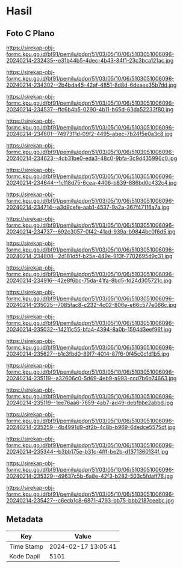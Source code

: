 # Hasil

## Foto C Plano

https://sirekap-obj-formc.kpu.go.id/bf91/pemilu/pdpr/51/03/05/10/06/5103051006096-20240214-232435--e31b44b5-4dec-4b43-84f1-23c3bca121ac.jpg

https://sirekap-obj-formc.kpu.go.id/bf91/pemilu/pdpr/51/03/05/10/06/5103051006096-20240214-234302--2b4bda45-42af-4851-8d8d-6deaee35b7dd.jpg

https://sirekap-obj-formc.kpu.go.id/bf91/pemilu/pdpr/51/03/05/10/06/5103051006096-20240214-234537--ffc6b4b5-0290-4b11-b65d-63da52233f80.jpg

https://sirekap-obj-formc.kpu.go.id/bf91/pemilu/pdpr/51/03/05/10/06/5103051006096-20240214-234601--7497311d-09f2-4495-abec-7b24f5e0a3c8.jpg

https://sirekap-obj-formc.kpu.go.id/bf91/pemilu/pdpr/51/03/05/10/06/5103051006096-20240214-234623--4cb31be0-eda3-48c0-9bfa-3c9d435996c0.jpg

https://sirekap-obj-formc.kpu.go.id/bf91/pemilu/pdpr/51/03/05/10/06/5103051006096-20240214-234644--1c118d75-6cea-4406-b839-886bd0c432c4.jpg

https://sirekap-obj-formc.kpu.go.id/bf91/pemilu/pdpr/51/03/05/10/06/5103051006096-20240214-234714--a3d9cefe-aab1-4537-9a2a-367f47116a7a.jpg

https://sirekap-obj-formc.kpu.go.id/bf91/pemilu/pdpr/51/03/05/10/06/5103051006096-20240214-234737--692c3057-0f42-41ad-939a-b9844bc0f6d5.jpg

https://sirekap-obj-formc.kpu.go.id/bf91/pemilu/pdpr/51/03/05/10/06/5103051006096-20240214-234808--2d181d5f-b25e-449e-913f-7702695d9c31.jpg

https://sirekap-obj-formc.kpu.go.id/bf91/pemilu/pdpr/51/03/05/10/06/5103051006096-20240214-234916--42e8f6bc-75da-41fa-8bd5-fd24d305721c.jpg

https://sirekap-obj-formc.kpu.go.id/bf91/pemilu/pdpr/51/03/05/10/06/5103051006096-20240214-235025--7085fac8-c232-4c02-806e-e66c577e066c.jpg

https://sirekap-obj-formc.kpu.go.id/bf91/pemilu/pdpr/51/03/05/10/06/5103051006096-20240214-235032--14211c55-bfa4-4394-8a0b-1594d3eef96f.jpg

https://sirekap-obj-formc.kpu.go.id/bf91/pemilu/pdpr/51/03/05/10/06/5103051006096-20240214-235627--b1c3fbd0-89f7-4014-87f6-0f45c0c1d1b5.jpg

https://sirekap-obj-formc.kpu.go.id/bf91/pemilu/pdpr/51/03/05/10/06/5103051006096-20240214-235119--a32606c0-5d69-4eb9-a993-ccd7b6b74663.jpg

https://sirekap-obj-formc.kpu.go.id/bf91/pemilu/pdpr/51/03/05/10/06/5103051006096-20240214-235119--1ee76aa6-7659-4ab7-ad49-debfbbe2abbd.jpg

https://sirekap-obj-formc.kpu.go.id/bf91/pemilu/pdpr/51/03/05/10/06/5103051006096-20240214-235259--4b4991d9-df2b-4c8b-b969-6dedce5575df.jpg

https://sirekap-obj-formc.kpu.go.id/bf91/pemilu/pdpr/51/03/05/10/06/5103051006096-20240214-235344--b3bb175e-b31c-4fff-be2b-d1371360134f.jpg

https://sirekap-obj-formc.kpu.go.id/bf91/pemilu/pdpr/51/03/05/10/06/5103051006096-20240214-235329--49637c5b-6a8e-42f3-b282-503c5fdaff76.jpg

https://sirekap-obj-formc.kpu.go.id/bf91/pemilu/pdpr/51/03/05/10/06/5103051006096-20240214-235427--c6ecb1c8-6871-4793-bb75-bbb2187ceebc.jpg


## Metadata

| Key        | Value               |
| ---------- | ------------------- |
| Time Stamp | 2024-02-17 13:05:41 |
| Kode Dapil | 5101                |



